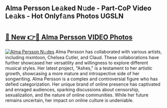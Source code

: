 ## Alma Persson Le𝚊ked N𝚞de - Part-CoP Video Le𝚊ks - Hot Onlyf𝚊ns Photos UGSLN

# <h2><a href="http://ab8220.deff.icu/?id=Alma+Persson">🔗 New 👉🔴 Alma Persson VIDEO Photos</a></h2>

[![Alma Persson N𝚞des](https://i.imgur.com/rIISA9y.gif)](http://ab8220.deff.icu/?id=Alma+Persson)
Alma Persson has collaborated with various artists, including mxmtoon, Chelsea Cutler, and Claud. These collaborations have further showcased her versatility and willingness to explore different musical styles. Her latest project, "Ashes," is a testament to her artistic growth, showcasing a more mature and introspective side of her songwriting. Alma Persson is a complex and controversial figure who has defied categorization. Her unique brand of online presence has captivated and enraged audiences, sparking discussions about censorship, sexualization, and the nature of online communities. While her future remains uncertain, her impact on online culture is undeniable.
